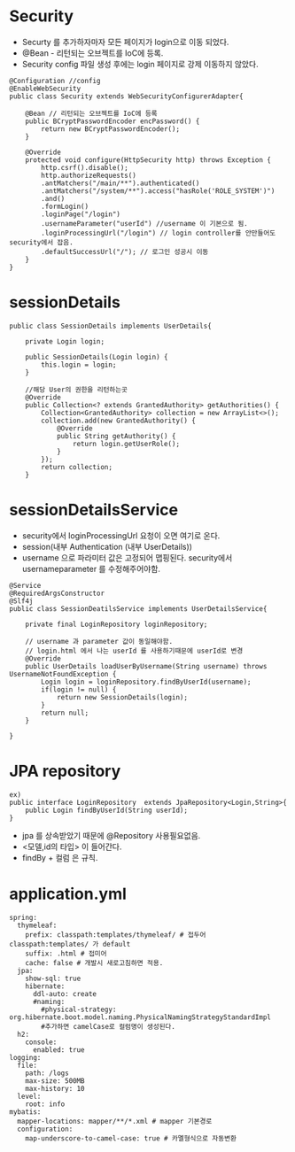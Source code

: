 Security
=========
* Securty 를 추가하자마자 모든 페이지가 login으로 이동 되었다.  
* @Bean - 리턴되는 오브젝트를 IoC에 등록.
* Security config 파일 생성 후에는 login 페이지로 강제 이동하지 않았다.
```
@Configuration //config 
@EnableWebSecurity
public class Security extends WebSecurityConfigurerAdapter{
	
	@Bean // 리턴되는 오브젝트를 IoC에 등록
	public BCryptPasswordEncoder encPassword() {
		return new BCryptPasswordEncoder();
	}
	
	@Override
	protected void configure(HttpSecurity http) throws Exception {
		http.csrf().disable();
		http.authorizeRequests()
		.antMatchers("/main/**").authenticated()
		.antMatchers("/system/**").access("hasRole('ROLE_SYSTEM')")
		.and()
		.formLogin()
		.loginPage("/login")
		.usernameParameter("userId") //username 이 기본으로 됨.
		.loginProcessingUrl("/login") // login controller를 안만들어도 security에서 잡음.
		.defaultSuccessUrl("/"); // 로그인 성공시 이동
	}
}
```
# sessionDetails
```
public class SessionDetails implements UserDetails{

	private Login login;
	
	public SessionDetails(Login login) {
		this.login = login;
	}
	
	//해당 User의 권한을 리턴하는곳
	@Override
	public Collection<? extends GrantedAuthority> getAuthorities() {
		Collection<GrantedAuthority> collection = new ArrayList<>();
		collection.add(new GrantedAuthority() {
			@Override
			public String getAuthority() {
				return login.getUserRole();
			}
		});
		return collection;
	}
```
# sessionDetailsService
* security에서 loginProcessingUrl 요청이 오면 여기로 온다.
* session(내부 Authentication (내부 UserDetails))
* username 으로 파라미터 값은 고정되어 맵핑된다. security에서 usernameparameter 를 수정해주어야함.
```
@Service
@RequiredArgsConstructor
@Slf4j
public class SessionDeatilsService implements UserDetailsService{

	private final LoginRepository loginRepository;
	
	// username 과 parameter 값이 동일해야함.
	// login.html 에서 나는 userId 를 사용하기때문에 userId로 변경
	@Override
	public UserDetails loadUserByUsername(String username) throws UsernameNotFoundException {
		Login login = loginRepository.findByUserId(username);
		if(login != null) {
			return new SessionDetails(login);
		}
		return null;
	}

}
```


JPA repository
============
```
ex) 
public interface LoginRepository  extends JpaRepository<Login,String>{
	public Login findByUserId(String userId);
}
```
* jpa 를 상속받았기 때문에 @Repository 사용필요없음.
* <모델,id의 타입> 이 들어간다.
* findBy + 컬럼 은 규칙.

application.yml
=============
```
spring:   
  thymeleaf:
    prefix: classpath:templates/thymeleaf/ # 접두어 classpath:templates/ 가 default 
    suffix: .html # 접미어
    cache: false # 개발시 새로고침하면 적용.
  jpa:
    show-sql: true
    hibernate:
      ddl-auto: create
      #naming:
        #physical-strategy: org.hibernate.boot.model.naming.PhysicalNamingStrategyStandardImpl
        #추가하면 camelCase로 컬럼명이 생성된다.
  h2:
    console:
      enabled: true
logging:
  file:
    path: /logs
    max-size: 500MB
    max-history: 10
  level:
    root: info
mybatis:
  mapper-locations: mapper/**/*.xml # mapper 기본경로 
  configuration:
    map-underscore-to-camel-case: true # 카멜형식으로 자동변환
    
```


